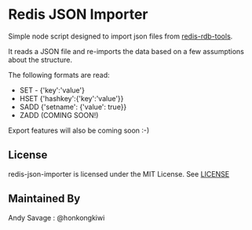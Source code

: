 Redis JSON Importer
===================

Simple node script designed to import json files from [redis-rdb-tools](https://github.com/sripathikrishnan/redis-rdb-tools).

It reads a JSON file and re-imports the data based on a few assumptions about the structure.

The following formats are read:
* SET - {'key':'value'}
* HSET {'hashkey':{'key':'value'}}
* SADD {'setname': {'value': true}}
* ZADD (COMING SOON!)

Export features will also be coming soon :-)

## License

redis-json-importer is licensed under the MIT License. See 
[LICENSE](https://github.com/hongkongkiwi/node-redis-json-importer/blob/master/LICENSE)

## Maintained By 

Andy Savage : @honkongkiwi

